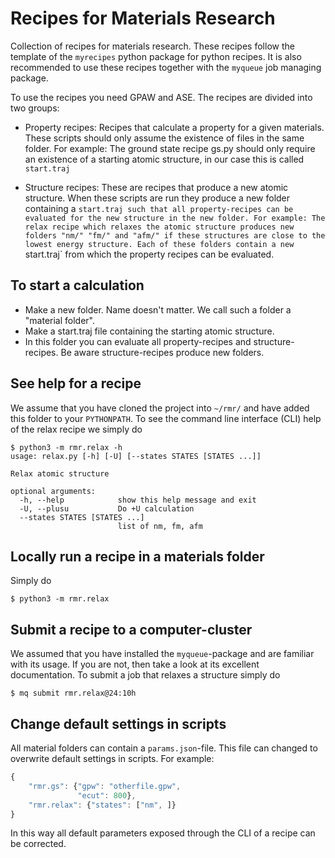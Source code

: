 Recipes for Materials Research
==============================

Collection of recipes for materials research. These recipes follow
the template of the `myrecipes` python package for python recipes.
It is also recommended to use these recipes together with the
`myqueue` job managing package.

To use the recipes you need GPAW and ASE. The recipes are divided into two groups:

- Property recipes: Recipes that calculate a property for a given materials.
  These scripts should only assume the existence of files in the same folder.
  For example: The ground state recipe gs.py should only require an existence
  of a starting atomic structure, in our case this is called `start.traj`

- Structure recipes: These are recipes that produce a new atomic structure.
  When these scripts are run they produce a new folder containing a `start.traj
  such that all property-recipes can be evaluated for the new structure in
  the new folder. For example: The relax recipe which relaxes the atomic
  structure produces new folders "nm/" "fm/" and "afm/" if these structures
  are close to the lowest energy structure. Each of these folders contain
  a new `start.traj` from which the property recipes can be evaluated.

To start a calculation 
----------------------
- Make a new folder. Name doesn't matter. We call such a folder a
  "material folder".
- Make a start.traj file containing the starting atomic structure.
- In this folder you can evaluate all property-recipes and
  structure-recipes. Be aware structure-recipes produce new folders.

See help for a recipe
-------------------------------------------
We assume that you have cloned the project into `~/rmr/` and have added
this folder to your `PYTHONPATH`. To see the command line interface (CLI)
help of the relax recipe we simply do

```console
$ python3 -m rmr.relax -h
usage: relax.py [-h] [-U] [--states STATES [STATES ...]]

Relax atomic structure

optional arguments:
  -h, --help            show this help message and exit
  -U, --plusu           Do +U calculation
  --states STATES [STATES ...]
                        list of nm, fm, afm
```

Locally run a recipe in a materials folder
-------------------------------------
Simply do
```console
$ python3 -m rmr.relax
```

Submit a recipe to a computer-cluster
-------------------------------------
We assumed that you have installed the `myqueue`-package and are familiar
with its usage. If you are not, then take a look at its excellent
documentation. To submit a job that relaxes a structure simply do

```console
$ mq submit rmr.relax@24:10h
```

Change default settings in scripts
----------------------------------
All material folders can contain a `params.json`-file. This file can
changed to overwrite default settings in scripts. For example:

```javascript
{
    "rmr.gs": {"gpw": "otherfile.gpw",
               "ecut": 800},
    "rmr.relax": {"states": ["nm", ]}
}
```

In this way all default parameters exposed through the CLI of a recipe
can be corrected.

